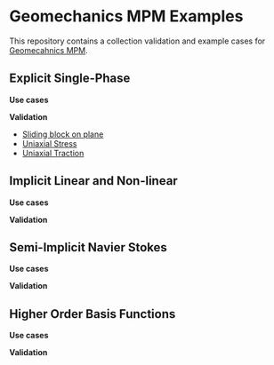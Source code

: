 # Geomechanics MPM Examples

This repository contains a collection validation and example cases for [Geomecahnics MPM](https://github.com/geomechanics/mpm). 


## Explicit Single-Phase

**Use cases**

**Validation**
* [Sliding block on plane](https://github.com/geomechanics/mpm-examples/blob/main/explicit_single_phase/validation/sliding_block_inclined_boundary/README.md)
* [Uniaxial Stress](https://github.com/geomechanics/mpm-examples/blob/main/explicit_single_phase/validation/uniaxial_stress/README.md)
* [Uniaxial Traction](https://github.com/geomechanics/mpm-examples/blob/main/explicit_single_phase/validation/uniaxial_traction/README.md)

## Implicit Linear and Non-linear

**Use cases**

**Validation**

## Semi-Implicit Navier Stokes

**Use cases**

**Validation**

## Higher Order Basis Functions

**Use cases**

**Validation**
